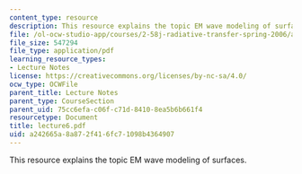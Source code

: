 ```yaml
---
content_type: resource
description: This resource explains the topic EM wave modeling of surfaces.
file: /ol-ocw-studio-app/courses/2-58j-radiative-transfer-spring-2006/a242665a8a872f416fc71098b4364907_lecture6.pdf
file_size: 547294
file_type: application/pdf
learning_resource_types:
- Lecture Notes
license: https://creativecommons.org/licenses/by-nc-sa/4.0/
ocw_type: OCWFile
parent_title: Lecture Notes
parent_type: CourseSection
parent_uid: 75cc6efa-c06f-c71d-8410-8ea5b6b661f4
resourcetype: Document
title: lecture6.pdf
uid: a242665a-8a87-2f41-6fc7-1098b4364907
---
```

This resource explains the topic EM wave modeling of surfaces.